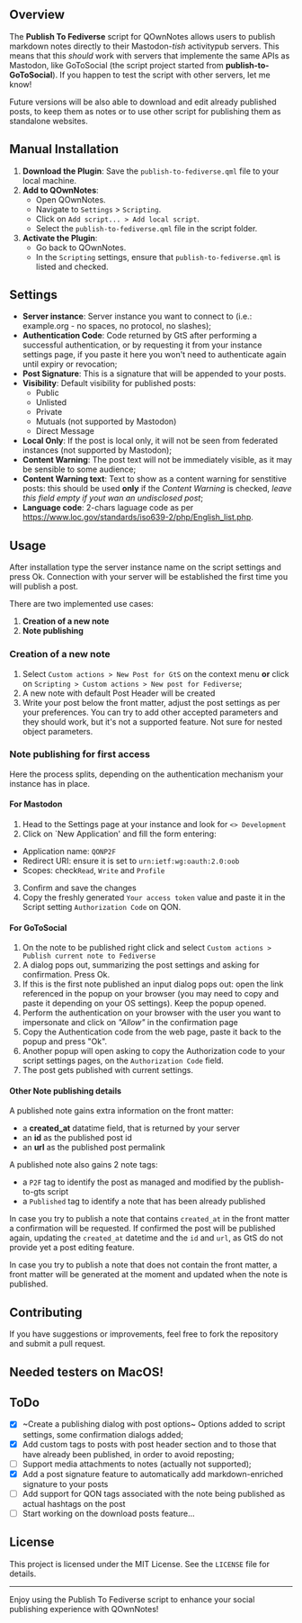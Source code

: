 ## Overview

The **Publish To Fediverse** script for QOwnNotes allows users to publish markdown notes directly to their Mastodon-*tish* activitypub servers. This means that this *should* work with servers that implemente the same APIs as Mastodon, like GoToSocial (the script project started from **publish-to-GoToSocial**). If you happen to test the script with other servers, let me know!

Future versions will be also able to download and edit already published posts, to keep them as notes or to use other script for publishing them as standalone websites.

## Manual Installation

1. **Download the Plugin**: Save the `publish-to-fediverse.qml`  file to your local machine.
2. **Add to QOwnNotes**:
   - Open QOwnNotes.
   - Navigate to `Settings` > `Scripting`.
   - Click on `Add script... > Add local script`.
   - Select the  `publish-to-fediverse.qml` file in the script folder.
3. **Activate the Plugin**:
   - Go back to QOwnNotes.
   - In the `Scripting` settings, ensure that  `publish-to-fediverse.qml` is listed and checked.

## Settings

- **Server instance**: Server instance you want to connect to (i.e.: example.org - no spaces, no protocol, no slashes);
- **Authentication Code**: Code returned by GtS after performing a successful authentication, or by requesting it from your instance settings page, if you paste it here you won't need to authenticate again until expiry or revocation;
- **Post Signature**: This is a signature that will be appended to your posts.
- **Visibility**: Default visibility for published posts:
  - Public
  - Unlisted
  - Private
  - Mutuals (not supported by Mastodon)
  - Direct Message
- **Local Only**: If the post is local only, it will not be seen from federated instances (not supported by Mastodon);
- **Content Warning**: The post text will not be immediately visible, as it may be sensible to some audience;
- **Content Warning text**: Text to show as a content warning for senstitive posts: this should be used **only** if the *Content Warning* is checked, _leave this field empty if yout wan an undisclosed post_;
- **Language code**: 2-chars laguage code as per https://www.loc.gov/standards/iso639-2/php/English_list.php.

## Usage

After installation type the server instance name on the script settings and press Ok. Connection with your server will be established the first time you will publish a post.

There are two implemented use cases:
1. **Creation of a new note**
2. **Note publishing**

### Creation of a new note

1. Select `Custom actions > New Post for GtS` on the context menu **or** click on `Scripting > Custom actions > New post for Fediverse`;
2. A new note with default Post Header will be created
3. Write your post below the front matter, adjust the post settings as per your preferences. You can try to add other accepted parameters and they should work, but it's not a supported feature. Not sure for nested object parameters. 

### Note publishing for first access

Here the process splits, depending on the authentication mechanism your instance has in place.
#### For Mastodon
1. Head to the Settings page at your instance and look for `<> Development`
2. Click on `New Application' and fill the form entering:
  - Application name: `QONP2F`
  - Redirect URI: ensure it is set to `urn:ietf:wg:oauth:2.0:oob`
  - Scopes: check`Read`, `Write` and `Profile`
3. Confirm and save the changes
4. Copy the freshly generated `Your access token` value and paste it in the Script setting `Authorization Code` on QON.

#### For GoToSocial
1. On the note to be published right click and select `Custom actions > Publish current note to Fediverse`
2. A dialog pops out, summarizing the post settings and asking for confirmation. Press Ok.
3. If this is the first note published an input dialog pops out: open the link referenced in the popup on your browser (you may need to copy and paste it depending on your OS settings). Keep the popup opened.
4. Perform the authentication on your browser with the user you want to impersonate and click on *"Allow"* in the confirmation page
5. Copy the Authentication code from the web page, paste it back to the popup and press "Ok".
6. Another popup will open asking to copy the Authorization code to your script settings pages, on the `Authorization Code` field.
6. The post gets published with current settings.

#### Other Note publishing details

A published note gains extra information on the front matter:
- a **created_at** datatime field, that is returned by your server
- an **id** as the published post id
- an **url** as the published post permalink

A published note also gains 2 note tags:
- a `P2F` tag to identify the post as managed and modified by the publish-to-gts script
- a `Published` tag to identify a note that has been already published

In case you try to publish a note that contains `created_at` in the front matter a confirmation will be requested. If confirmed the post will be published again, updating the `created_at` datetime and the `id` and `url`, as GtS do not provide yet a post editing feature.

In case you try to publish a note that does not contain the front matter, a front matter will be generated at the moment and updated when the note is published.

## Contributing

If you have suggestions or improvements, feel free to fork the repository and submit a pull request.

## Needed testers on MacOS!

## ToDo

- [x] ~Create a publishing dialog with post options~ Options added to script settings, some confirmation dialogs added;
- [x] Add custom tags to posts with post header section and to those that have already been published, in order to avoid reposting;
- [ ] Support media attachments to notes (actually not supported);
- [x] Add a post signature feature to automatically add markdown-enriched signature to your posts
- [ ] Add support for QON tags associated with the note being published as actual hashtags on the post
- [ ] Start working on the download posts feature...

## License

This project is licensed under the MIT License. See the `LICENSE` file for details.

---

Enjoy using the Publish To Fediverse script to enhance your social publishing experience with QOwnNotes!